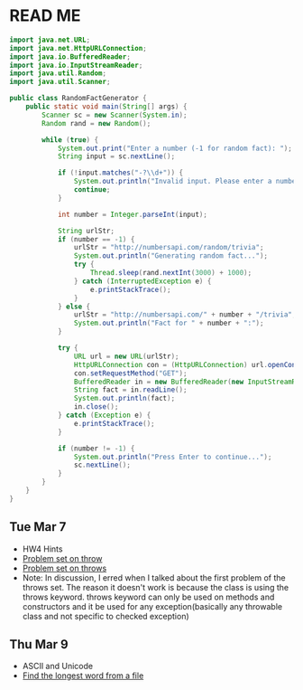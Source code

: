 # READ ME

```java
import java.net.URL;
import java.net.HttpURLConnection;
import java.io.BufferedReader;
import java.io.InputStreamReader;
import java.util.Random;
import java.util.Scanner;

public class RandomFactGenerator {
    public static void main(String[] args) {
        Scanner sc = new Scanner(System.in);
        Random rand = new Random();

        while (true) {
            System.out.print("Enter a number (-1 for random fact): ");
            String input = sc.nextLine();

            if (!input.matches("-?\\d+")) {
                System.out.println("Invalid input. Please enter a number or -1 for random fact.");
                continue;
            }

            int number = Integer.parseInt(input);

            String urlStr;
            if (number == -1) {
                urlStr = "http://numbersapi.com/random/trivia";
                System.out.println("Generating random fact...");
                try {
                    Thread.sleep(rand.nextInt(3000) + 1000);
                } catch (InterruptedException e) {
                    e.printStackTrace();
                }
            } else {
                urlStr = "http://numbersapi.com/" + number + "/trivia";
                System.out.println("Fact for " + number + ":");
            }

            try {
                URL url = new URL(urlStr);
                HttpURLConnection con = (HttpURLConnection) url.openConnection();
                con.setRequestMethod("GET");
                BufferedReader in = new BufferedReader(new InputStreamReader(con.getInputStream()));
                String fact = in.readLine();
                System.out.println(fact);
                in.close();
            } catch (Exception e) {
                e.printStackTrace();
            }

            if (number != -1) {
                System.out.println("Press Enter to continue...");
                sc.nextLine();
            }
        }
    }
}

```

## Tue Mar 7
- HW4 Hints
- [Problem set on throw](https://www.geeksforgeeks.org/output-java-programs-set-39-throw-keyword/?ref=rp)
- [Problem set on throws](https://www.geeksforgeeks.org/output-java-programs-set-44-throws-keyword/?ref=rp)
- Note: In discussion, I erred when I talked about the first problem of the throws set. The reason it doesn't work is because the class is using the throws keyword. throws keyword can only be used on methods and constructors and it be used for any exception(basically any throwable class and not specific to checked exception)

## Thu Mar 9
- ASCII and Unicode
- [Find the longest word from a file](LongestWord.java)
